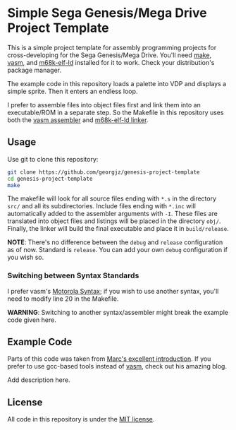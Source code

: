 # Simple Sega Genesis/Mega Drive Project Template

This is a simple project template for assembly programming projects for cross-developing for the Sega Genesis/Mega Drive. You'll need [make][3], [vasm][1], and [m68k-elf-ld][2] installed for it to work. Check your distribution's package manager.

The example code in this repository loads a palette into VDP and displays a simple sprite. Then it enters an endless loop.

I prefer to assemble files into object files first and link them into an executable/ROM in a separate step. So the Makefile in this repository uses both the [vasm assembler][1] and [m68k-elf-ld linker][2].


## Usage 

Use git to clone this repository:

```bash
git clone https://github.com/georgjz/genesis-project-template
cd genesis-project-template
make
```

The makefile will look for all source files ending with `*.s` in the directory `src/` and all its subdirectories. Include files ending with `*.inc` will automatically added to the assembler arguments with `-I`. These files are translated into object files and listings will be placed in the directory `obj/`. Finally, the linker will build the final executable and place it in `build/release`.

**NOTE**: There's no difference between the `debug` and `release` configuration as of now. Standard is `release`. You can add your own `debug` configuration if you wish so.

### Switching between Syntax Standards

I prefer vasm's [Motorola Syntax][4]; if you wish to use another syntax, you'll need to modify line 20 in the Makefile.

**WARNING**: Switching to another syntax/assembler might break the example code given here.

## Example Code 

Parts of this code was taken from [Marc's excellent introduction][7]. If you prefer to use gcc-based tools instead of [vasm][1], check out his amazing blog. 

Add description here.

## License 

All code in this repository is under the [MIT license][6].

[1]: http://sun.hasenbraten.de/vasm/
[2]: https://linux.die.net/man/1/m68k-linux-gnu-ld
[3]: https://www.gnu.org/software/make/
[4]: http://sun.hasenbraten.de/vasm/release/vasm.html
[5]: https://www.reaktor.com/blog/crash-course-to-amiga-assembly-programming/
[6]: https://opensource.org/licenses/MIT
[7]: https://darkdust.net/writings/megadrive/initializing